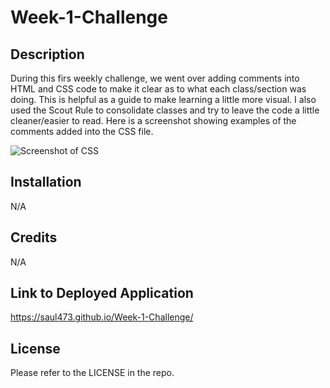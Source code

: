 # Week-1-Challenge

## Description

During this firs weekly challenge, we went over adding comments into HTML and CSS code to make it clear as to what each class/section was doing.
This is helpful as a guide to make learning a little more visual. I also used the Scout Rule to consolidate classes and try to leave the code a little cleaner/easier to read.
Here is a screenshot showing examples of the comments added into the CSS file.

![Screenshot of CSS](https://user-images.githubusercontent.com/118771655/206571915-2f51771a-0eb5-499b-a0ac-c778db6b6cb9.PNG)

## Installation

N/A

## Credits

N/A

## Link to Deployed Application

https://saul473.github.io/Week-1-Challenge/

## License

Please refer to the LICENSE in the repo.



